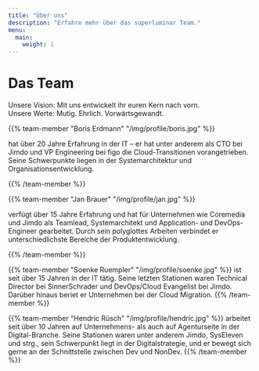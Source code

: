 ```yaml
---
title: "Über uns"
description: "Erfahre mehr über das superluminar Team."
menu:
  main:
    weight: 1
---
```


<div class="stage ">

  <div class="team-container">
  <h1 class="sl-headline">Das Team</h1>

  <p class="sl-paragraph">Unsere Vision: Mit uns entwickelt ihr euren Kern nach vorn. <br>Unsere Werte: Mutig. Ehrlich. Vorwärtsgewandt.</p>
  
  <div class="team-members">
{{% team-member "Boris Erdmann" "/img/profile/boris.jpg" %}}

hat über 20 Jahre Erfahrung in der IT – er hat unter anderem als CTO bei Jimdo und VP Engineering bei figo die Cloud-Transitionen vorangetrieben. Seine Schwerpunkte liegen in der Systemarchitektur und Organisationsentwicklung.

{{% /team-member %}}

{{% team-member "Jan Brauer" "/img/profile/jan.jpg" %}}

verfügt über 15 Jahre Erfahrung und hat für Unternehmen wie Coremedia und Jimdo als Teamlead, Systemarchitekt und Application- und DevOps- Engineer gearbeitet. Durch sein polyglottes Arbeiten verbindet er unterschiedlichste Bereiche der Produktentwicklung.

{{% /team-member %}}

{{% team-member "Soenke Ruempler" "/img/profile/soenke.jpg" %}}
ist seit über 15 Jahren in der IT tätig. Seine letzten Stationen waren Technical Director bei SinnerSchrader und DevOps/Cloud Evangelist bei Jimdo. Darüber hinaus beriet er Unternehmen bei der Cloud Migration.
{{% /team-member %}}

{{% team-member "Hendric Rüsch" "/img/profile/hendric.jpg" %}}
arbeitet seit über 10 Jahren auf Unternehmens- als auch auf Agenturseite in der Digital-Branche. Seine Stationen waren unter anderem Jimdo, SysEleven und strg., sein Schwerpunkt liegt in der Digitalstrategie, und er bewegt sich gerne an der Schnittstelle zwischen Dev und NonDev.
{{% /team-member %}}

</div>
  </div>
</div>
